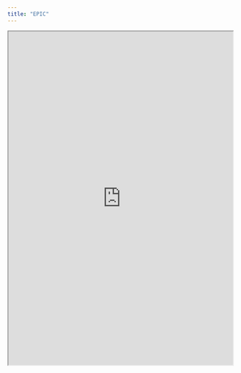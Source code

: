 ```yaml
---
title: "EPIC"
---
```



<iframe height="750" width="100%" src="https://ewelton.github.io/ktest/wiki.html#EPIC"></iframe>

